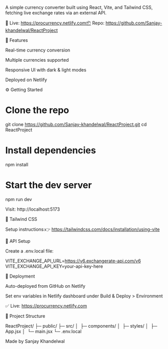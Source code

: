A simple currency converter built using React, Vite, and Tailwind CSS, fetching live exchange rates via an external API.

🔗 Live: https://procurrency.netlify.com📦 Repo: https://github.com/Sanjay-khandelwal/ReactProject

🔧 Features

Real-time currency conversion

Multiple currencies supported

Responsive UI with dark & light modes

Deployed on Netlify

⚙️ Getting Started

# Clone the repo
git clone https://github.com/Sanjay-khandelwal/ReactProject.git
cd ReactProject

# Install dependencies
npm install

# Start the dev server
npm run dev

Visit: http://localhost:5173

🎨 Tailwind CSS

Setup instructions:👉 https://tailwindcss.com/docs/installation/using-vite

🔐 API Setup

Create a .env.local file:

VITE_EXCHANGE_API_URL=https://v6.exchangerate-api.com/v6
VITE_EXCHANGE_API_KEY=your-api-key-here

🚀 Deployment

Auto-deployed from GitHub on Netlify

Set env variables in Netlify dashboard under Build & Deploy > Environment

✅ Live: https://procurrency.netlify.com

📁 Project Structure

ReactProject/
├─ public/
├─ src/
│  ├─ components/
│  ├─ styles/
│  ├─ App.jsx
│  └─ main.jsx
└─ .env.local


Made by Sanjay Khandelwal
